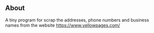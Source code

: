 ## About
A tiny program for scrap the addresses, phone numbers and business names from the website https://www.yellowpages.com/ 
